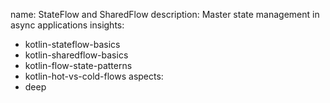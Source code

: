 name: StateFlow and SharedFlow
description: Master state management in async applications
insights:
  - kotlin-stateflow-basics
  - kotlin-sharedflow-basics
  - kotlin-flow-state-patterns
  - kotlin-hot-vs-cold-flows
aspects:
  - deep 